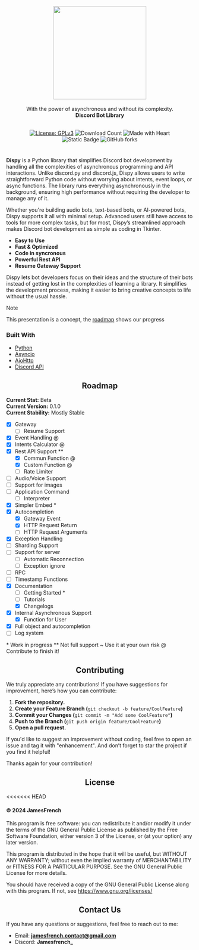<div align="center">
  <img src="https://github.com/JamesMinoucha/Dispy/blob/main/assets/logo_horizon.png" width="250">
  </br></br>
  With the power of asynchronous and without its complexity.
  </br>
  <strong>Discord Bot Library</strong>
  </br></br>
  
  [![License: GPLv3](https://img.shields.io/badge/license-GPLv3-blue)](https://www.gnu.org/licenses/gpl-3.0.fr.html)
  ![Download Count](https://img.shields.io/github/downloads/JamesMinoucha/Dispy/total.svg)
  ![Made with Heart](https://img.shields.io/badge/Made_with-%F0%9F%A4%8D-green)
  </br>
  ![Static Badge](https://img.shields.io/badge/Made_using-Python-yellow?logo=python&logoColor=white)
  ![GitHub forks](https://img.shields.io/github/forks/JamesMinoucha/Dispy?style=flat)
</div>

# <p align="center"></p>

**Dispy** is a Python library that simplifies Discord bot development by handling all the complexities of asynchronous programming and API interactions. Unlike discord.py and discord.js, Dispy allows users to write straightforward Python code without worrying about intents, event loops, or async functions. The library runs everything asynchronously in the background, ensuring high performance without requiring the developer to manage any of it.

Whether you're building audio bots, text-based bots, or AI-powered bots, Dispy supports it all with minimal setup. Advanced users still have access to tools for more complex tasks, but for most, Dispy’s streamlined approach makes Discord bot development as simple as coding in Tkinter.

- **Easy to Use**
- **Fast & Optimized**
- **Code in syncronous**
- **Powerful Rest API**
- **Resume Gateway Support**

Dispy lets bot developers focus on their ideas and the structure of their bots instead of getting lost in the complexities of learning a library. It simplifies the development process, making it easier to bring creative concepts to life without the usual hassle.

> [!NOTE]
> This presentation is a concept, the [roadmap](https://github.com/JamesMinoucha/Dispy/tree/main?tab=readme-ov-file#roadmap) shows our progress

### Built With
- [Python](https://www.python.org/)
- [Asyncio](https://docs.python.org/fr/3/library/asyncio.html)
- [AioHttp](https://docs.aiohttp.org/en/stable/)
- [Discord API](https://discord.com/developers/docs/intro#explore-the-apis)

## <div align="center">Roadmap</div>
**Current Stat:** Beta</br>
**Current Version:** 0.1.0</br>
**Current Stability:** Mostly Stable</br>

- [x] Gateway
  - [ ] Resume Support
- [x] Event Handling @
- [x] Intents Calculator @
- [x] Rest API Support **
  - [x] Commun Function @
  - [x] Custom Function @
  - [ ] Rate Limiter
- [ ] Audio/Voice Support
- [ ] Support for images
- [ ] Application Command
  - [ ] Interpreter
- [x] Simpler Embed *
- [x] Autocompletion
  - [x] Gateway Event
  - [x] HTTP Request Return
  - [ ] HTTP Request Arguments
- [x] Exception Handling
- [ ] Sharding Support
- [ ] Support for server
  - [ ] Automatic Reconnection
  - [ ] Exception ignore
- [ ] RPC
- [ ] Timestamp Functions
- [x] Documentation
  - [ ] Getting Started *
  - [ ] Tutorials
  - [x] Changelogs
- [x] Internal Asynchronous Support
  - [x] Function for User
- [x] Full object and autocompletion
- [ ] Log system

\* Work in progress
\*\* Not full support
~ Use it at your own risk
@ Contribute to finish it!

## <div align="center">Contributing</div>
We truly appreciate any contributions! If you have suggestions for improvement, here’s how you can contribute:

1. **Fork the repository.**
2. **Create your Feature Branch (**`git checkout -b feature/CoolFeature`**)**
3. **Commit your Changes (**`git commit -m "Add some CoolFeature"`**)**
4. **Push to the Branch (**`git push origin feature/CoolFeature`**)**
5. **Open a pull request.**

If you'd like to suggest an improvement without coding, feel free to open an issue and tag it with "enhancement". And don’t forget to star the project if you find it helpful!

Thanks again for your contribution!

## <div align="center">License</div>

<<<<<<< HEAD
#### © 2024 JamesFrench

This program is free software: you can redistribute it and/or modify it under the terms of the GNU General Public License as published by the Free Software Foundation, either version 3 of the License, or (at your option) any later version.

This program is distributed in the hope that it will be useful, but WITHOUT ANY WARRANTY; without even the implied warranty of MERCHANTABILITY or FITNESS FOR A PARTICULAR PURPOSE. See the GNU General Public License for more details.

You should have received a copy of the GNU General Public License along with this program. If not, see https://www.gnu.org/licenses/

## <div align="center">Contact Us</div>

If you have any questions or suggestions, feel free to reach out to me:
- Email: **jamesfrench.contact@gmail.com**
- Discord: **Jamesfrench_**
